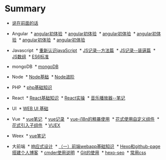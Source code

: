 # Summary

* [说在前面的话](README.md)
* Angular
  * [angular初体验](Angular/angular初体验.md)
  * [angular初体验](Angular/angular实操--基本原理（一）.md)
  * [angular初体验](Angular/angular实操--路由routing（二）.md)
  * [angular初体验](Angular/angular实操--taskmgmt笔记（三）.md)
  * [angular初体验](Angular/和我一起入坑-Angular入门-ToDoList.md)
  * [angular初体验](Angular/进击的angular.md)
* Javascript
  * [重新认识javaScript](Javascript/重新认识javaScript.md)
  * [JS记录--方法篇](Javascript/JS记录--方法篇.md)
  * [JS记录--装逼篇](Javascript/JS记录--装逼篇.md)
  * [JS数组](Javascript/JS数组.md)
  * [ES6标准](Javascript/ES6标准.md)
* mongoDB
  * [mongoDB](mongoDB/mongoDB.md)
* Node
  * [Node基础](Node/Node基础.md)
  * [Node进阶](Node/Node进阶.md)
* PHP
  * [php基础知识](php/php基础知识.md)
 * React
  * [React基础知识](React/React基础知识.md)
  * [React实操](React/React实操.md)
  * [音乐播放器--笔记](React/音乐播放器--笔记.md)
* UI
  * [WEB UI 基础](UI/WEB-UI基础.md)
* Vue
  * [vue笔记](vue/vue笔记（一）.md)
  * [vue记录](vue/vue记录.md)
  * [vue-i18n的粗暴使用](vue/vue-i18n的粗暴使用.md)
  * [花式使用自定义组件](vue/花式使用自定义组件.md)
  * [花式引入子组件](vue/花式引入子组件.md)
  * [VUEX](vue/vuex.md)
 
* Weex
  * [vue笔记](weex/weex入坑笔记.md)
* 大前端
  * [响应式设计](大前端/响应式设计.md)
  * [（一）前端webapp基础知识](大前端/（一）前端webapp基础知识.md)
  * [Hexo和github-page搭建个人博客](大前端/Hexo和github-page搭建个人博客.md)
  * [cmder使用说明](大前端/cmder使用说明.md)
  * [Git的使用](大前端/Git的使用.md)
  * [hexo-seo](大前端/hexo-seo.md)
  * [常用css](大前端/常用css.md)





 
 



